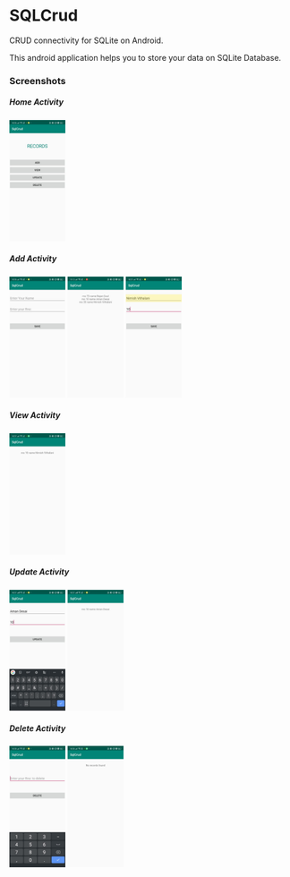 # SQLCrud
CRUD connectivity for SQLite on Android.

This android application helps you to store your data on SQLite Database.

### Screenshots
##### Home Activity
<img src="/images/1.jpeg" width="100">


##### Add Activity
<img src="/images/2.jpeg" width="100">
<img src="/images/2.1.jpeg" width="100">
<img src="/images/3.jpeg" width="100">

##### View Activity
<img src="/images/4.jpeg" width="100">

##### Update Activity
<img src="/images/5.jpeg" width="100">
<img src="/images/6.jpeg" width="100">

##### Delete Activity
<img src="/images/7.jpeg" width="100">
<img src="/images/8.jpeg" width="100">
